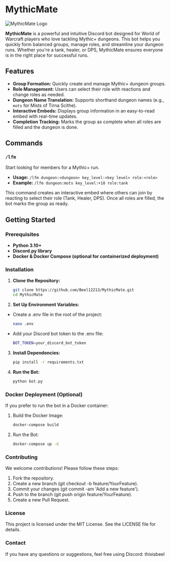 # MythicMate

![MythicMate Logo](https://example.com/path/to/logo.png) <!-- Replace with the actual path to your logo if you have one -->

**MythicMate** is a powerful and intuitive Discord bot designed for World of Warcraft players who love tackling Mythic+ dungeons. This bot helps you quickly form balanced groups, manage roles, and streamline your dungeon runs. Whether you're a tank, healer, or DPS, MythicMate ensures everyone is in the right place for successful runs.

## Features

- **Group Formation:** Quickly create and manage Mythic+ dungeon groups.
- **Role Management:** Users can select their role with reactions and change roles as needed.
- **Dungeon Name Translation:** Supports shorthand dungeon names (e.g., `mots` for Mists of Tirna Scithe).
- **Interactive Embeds:** Displays group information in an easy-to-read embed with real-time updates.
- **Completion Tracking:** Marks the group as complete when all roles are filled and the dungeon is done.

## Commands

### `/lfm`
Start looking for members for a Mythic+ run.

- **Usage:** `/lfm dungeon:<dungeon> key_level:<key level> role:<role>`
- **Example:** `/lfm dungeon:mots key_level:+10 role:tank`

This command creates an interactive embed where others can join by reacting to select their role (Tank, Healer, DPS). Once all roles are filled, the bot marks the group as ready.

## Getting Started

### Prerequisites

- **Python 3.10+**
- **Discord.py library**
- **Docker & Docker Compose (optional for containerized deployment)**

### Installation

1. **Clone the Repository:**

   ```bash
   git clone https://github.com/Beel12213/MythicMate.git
   cd MythicMate
2. **Set Up Environment Variables:**
 - Create a .env file in the root of the project:
   ```bash
   nano .env
 - Add your Discord bot token to the .env file:
   ```bash
   BOT_TOKEN=your_discord_bot_token
3. **Install Dependencies:**
   ```bash
   pip install -r requirements.txt
4. **Run the Bot:**
   ```bash
   python bot.py

### Docker Deployment (Optional)
If you prefer to run the bot in a Docker container:
1. Build the Docker Image:
   ```bash
   docker-compose build
2. Run the Bot:
   ```bash
   docker-compose up -d

### Contributing
We welcome contributions! Please follow these steps:

1. Fork the repository.
2. Create a new branch (git checkout -b feature/YourFeature).
3. Commit your changes (git commit -am 'Add a new feature').
4. Push to the branch (git push origin feature/YourFeature).
5. Create a new Pull Request.

### License
This project is licensed under the MIT License. See the LICENSE file for details.

### Contact
If you have any questions or suggestions, feel free using Discord: thisisbeel
